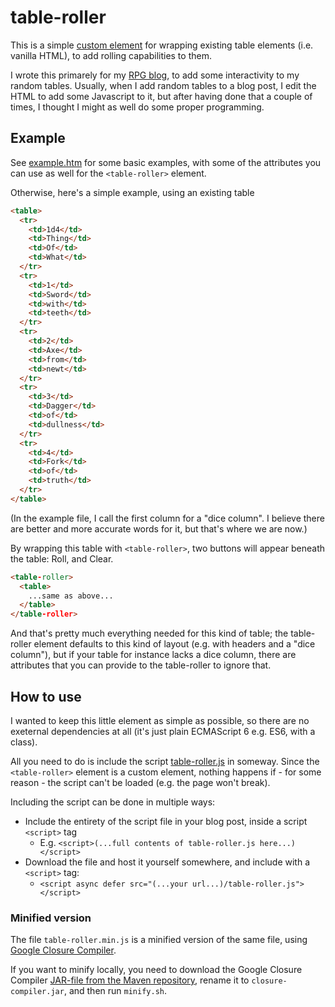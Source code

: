 # table-roller

This is a simple [custom element](https://developer.mozilla.org/en-US/docs/Web/API/Web_components/Using_custom_elements) for wrapping existing table elements (i.e. vanilla HTML), to add rolling capabilities to them.

I wrote this primarely for my [RPG blog](https://acornafloat.blogspot.com), to add some interactivity to my random tables. Usually, when I add random tables to a blog post, I edit the HTML to add some Javascript to it, but after having done that a couple of times, I thought I might as well do some proper programming.

## Example

See [example.htm](./example.htm) for some basic examples, with some of the attributes you can use as well for the `<table-roller>` element.

Otherwise, here's a simple example, using an existing table 

```html
<table>
  <tr>
    <td>1d4</td>
    <td>Thing</td>
    <td>Of</td>
    <td>What</td>
  </tr>
  <tr>
    <td>1</td>
    <td>Sword</td>
    <td>with</td>
    <td>teeth</td>
  </tr>
  <tr>
    <td>2</td>
    <td>Axe</td>
    <td>from</td>
    <td>newt</td>
  </tr>
  <tr>
    <td>3</td>
    <td>Dagger</td>
    <td>of</td>
    <td>dullness</td>
  </tr>
  <tr>
    <td>4</td>
    <td>Fork</td>
    <td>of</td>
    <td>truth</td>
  </tr>
</table>
```

(In the example file, I call the first column for a "dice column". I believe there are better and more accurate words for it, but that's where we are now.)

By wrapping this table with `<table-roller>`, two buttons will appear beneath the table: Roll, and Clear.

```html
<table-roller>
  <table>
    ...same as above...
  </table>
</table-roller>
```

And that's pretty much everything needed for this kind of table; the table-roller element defaults to this kind of layout (e.g. with headers and a "dice column"), but if your table for instance lacks a dice column, there are attributes that you can provide to the table-roller to ignore that.

## How to use

I wanted to keep this little element as simple as possible, so there are no exeternal dependencies at all (it's just plain ECMAScript 6 e.g. ES6, with a class).

All you need to do is include the script [table-roller.js](./table-roller.js) in someway. Since the `<table-roller>` element is a custom element, nothing happens if - for some reason - the script can't be loaded (e.g. the page won't break).

Including the script can be done in multiple ways:

 - Include the entirety of the script file in your blog post, inside a script `<script>` tag
   - E.g. `<script>(...full contents of table-roller.js here...)</script>`
 - Download the file and host it yourself somewhere, and include with a `<script>` tag:
   - `<script async defer src="(...your url...)/table-roller.js"></script>`

### Minified version

The file `table-roller.min.js` is a minified version of the same file, using [Google Closure Compiler](https://developers.google.com/closure/compiler).

If you want to minify locally, you need to download the Google Closure Compiler [JAR-file from the Maven repository](https://mvnrepository.com/artifact/com.google.javascript/closure-compiler), rename it to `closure-compiler.jar`, and then run `minify.sh`.